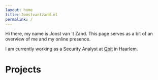 ```yaml
---
layout: home
title: Joostvantzand.nl
permalink: /
---
```


Hi there, my name is Joost van 't Zand. This page serves as a bit of an overview of me and my online presence.

I am currently working as a Security Analyst at [Qbit][1] in Haarlem.

[1]: https://www.qbit.nl/ "Qbit Cyber Security"

# Projects
